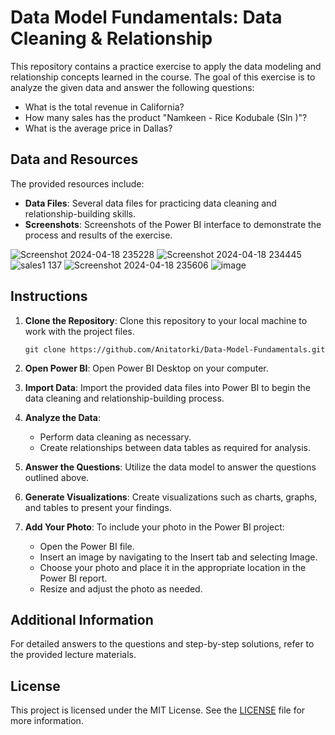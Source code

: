 # Data Model Fundamentals: Data Cleaning & Relationship

This repository contains a practice exercise to apply the data modeling and relationship concepts learned in the course. The goal of this exercise is to analyze the given data and answer the following questions:

- What is the total revenue in California?
- How many sales has the product "Namkeen - Rice Kodubale (Sln  )"?
- What is the average price in Dallas?

## Data and Resources

The provided resources include:

- **Data Files**: Several data files for practicing data cleaning and relationship-building skills.
- **Screenshots**: Screenshots of the Power BI interface to demonstrate the process and results of the exercise.

![Screenshot 2024-04-18 235228](https://github.com/Anitatorki/Data-Model-Fundamentals/assets/101832116/d11f38e5-6ff7-46a6-a463-35d715635165)
![Screenshot 2024-04-18 234445](https://github.com/Anitatorki/Data-Model-Fundamentals/assets/101832116/f26cc087-5894-4cbc-853f-3b1ddfc51add)
![sales1 137](https://github.com/Anitatorki/Data-Model-Fundamentals/assets/101832116/a96c693b-8a67-4440-b4c6-eeb591e6f089)
![Screenshot 2024-04-18 235606](https://github.com/Anitatorki/Data-Model-Fundamentals/assets/101832116/d078d6dd-597d-4462-882c-051d6cf8df2a)
![image](https://github.com/Anitatorki/Data-Model-Fundamentals/assets/101832116/81ea33e5-577d-488a-bcaf-21d5f321b192)

## Instructions

1. **Clone the Repository**:
   Clone this repository to your local machine to work with the project files.

   ```shell
   git clone https://github.com/Anitatorki/Data-Model-Fundamentals.git
   ```

2. **Open Power BI**:
   Open Power BI Desktop on your computer.

3. **Import Data**:
   Import the provided data files into Power BI to begin the data cleaning and relationship-building process.

4. **Analyze the Data**:
   - Perform data cleaning as necessary.
   - Create relationships between data tables as required for analysis.

5. **Answer the Questions**:
   Utilize the data model to answer the questions outlined above.

6. **Generate Visualizations**:
   Create visualizations such as charts, graphs, and tables to present your findings.

7. **Add Your Photo**:
   To include your photo in the Power BI project:
   - Open the Power BI file.
   - Insert an image by navigating to the Insert tab and selecting Image.
   - Choose your photo and place it in the appropriate location in the Power BI report.
   - Resize and adjust the photo as needed.

## Additional Information

For detailed answers to the questions and step-by-step solutions, refer to the provided lecture materials.

## License

This project is licensed under the MIT License. See the [LICENSE](LICENSE) file for more information.

